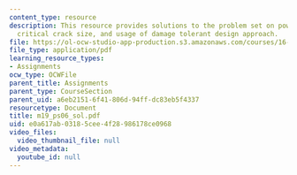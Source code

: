 ```yaml
---
content_type: resource
description: This resource provides solutions to the problem set on power density,
  critical crack size, and usage of damage tolerant design approach.
file: https://ol-ocw-studio-app-production.s3.amazonaws.com/courses/16-01-unified-engineering-i-ii-iii-iv-fall-2005-spring-2006/e0a617ab03185cee4f28986178ce0968_m19_ps06_sol.pdf
file_type: application/pdf
learning_resource_types:
- Assignments
ocw_type: OCWFile
parent_title: Assignments
parent_type: CourseSection
parent_uid: a6eb2151-6f41-806d-94ff-dc83eb5f4337
resourcetype: Document
title: m19_ps06_sol.pdf
uid: e0a617ab-0318-5cee-4f28-986178ce0968
video_files:
  video_thumbnail_file: null
video_metadata:
  youtube_id: null
---
```

